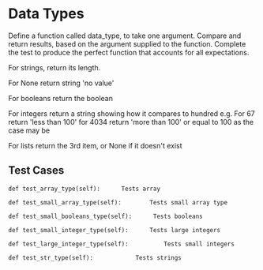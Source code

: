 # Data Types

Define a function called data_type, to take one argument. Compare and return results, based on the argument supplied to the function. Complete the test to produce the perfect function that accounts for all expectations.

 For strings, return its length.

 For None return string 'no value'

 For booleans return the boolean

 For integers return a string showing how it compares to hundred e.g. For 67 return 'less than 100' for 4034 return 'more than 100' or equal to 100 as the case may be

 For lists return the 3rd item, or None if it doesn't exist

## Test Cases

    def test_array_type(self):      Tests array

    def test_small_array_type(self):        Tests small array type

    def test_small_booleans_type(self):      Tests booleans

    def test_small_integer_type(self):      Tests large integers

    def test_large_integer_type(self):          Tests small integers

    def test_str_type(self):            Tests strings
